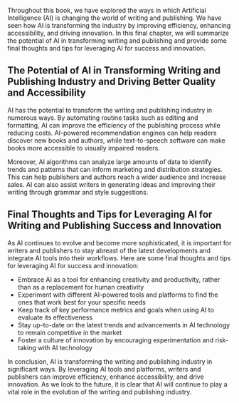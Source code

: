 

Throughout this book, we have explored the ways in which Artificial Intelligence (AI) is changing the world of writing and publishing. We have seen how AI is transforming the industry by improving efficiency, enhancing accessibility, and driving innovation. In this final chapter, we will summarize the potential of AI in transforming writing and publishing and provide some final thoughts and tips for leveraging AI for success and innovation.

The Potential of AI in Transforming Writing and Publishing Industry and Driving Better Quality and Accessibility
----------------------------------------------------------------------------------------------------------------

AI has the potential to transform the writing and publishing industry in numerous ways. By automating routine tasks such as editing and formatting, AI can improve the efficiency of the publishing process while reducing costs. AI-powered recommendation engines can help readers discover new books and authors, while text-to-speech software can make books more accessible to visually impaired readers.

Moreover, AI algorithms can analyze large amounts of data to identify trends and patterns that can inform marketing and distribution strategies. This can help publishers and authors reach a wider audience and increase sales. AI can also assist writers in generating ideas and improving their writing through grammar and style suggestions.

Final Thoughts and Tips for Leveraging AI for Writing and Publishing Success and Innovation
-------------------------------------------------------------------------------------------

As AI continues to evolve and become more sophisticated, it is important for writers and publishers to stay abreast of the latest developments and integrate AI tools into their workflows. Here are some final thoughts and tips for leveraging AI for success and innovation:

* Embrace AI as a tool for enhancing creativity and productivity, rather than as a replacement for human creativity
* Experiment with different AI-powered tools and platforms to find the ones that work best for your specific needs
* Keep track of key performance metrics and goals when using AI to evaluate its effectiveness
* Stay up-to-date on the latest trends and advancements in AI technology to remain competitive in the market
* Foster a culture of innovation by encouraging experimentation and risk-taking with AI technology

In conclusion, AI is transforming the writing and publishing industry in significant ways. By leveraging AI tools and platforms, writers and publishers can improve efficiency, enhance accessibility, and drive innovation. As we look to the future, it is clear that AI will continue to play a vital role in the evolution of the writing and publishing industry.

